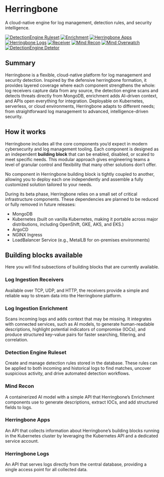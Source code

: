 # Herringbone

A cloud-native engine for log management, detection rules, and security intelligence.

[![DetectionEngine Ruleset](https://github.com/herringbonedev/Herringbone/actions/workflows/detectionengine-ruleset.yml/badge.svg?branch=main)](https://github.com/herringbonedev/Herringbone/actions/workflows/detectionengine-ruleset.yml)
[![Enrichment](https://github.com/herringbonedev/Herringbone/actions/workflows/enrichment.yml/badge.svg?branch=main)](https://github.com/herringbonedev/Herringbone/actions/workflows/enrichment.yml)
[![Herringbone Apps](https://github.com/herringbonedev/Herringbone/actions/workflows/herringbone-apps.yml/badge.svg?branch=main)](https://github.com/herringbonedev/Herringbone/actions/workflows/herringbone-apps.yml)
[![Herringbone Logs](https://github.com/herringbonedev/Herringbone/actions/workflows/herringbone-logs.yml/badge.svg?branch=main)](https://github.com/herringbonedev/Herringbone/actions/workflows/herringbone-logs.yml)
[![Receiver](https://github.com/herringbonedev/Herringbone/actions/workflows/receiver.yml/badge.svg?branch=main)](https://github.com/herringbonedev/Herringbone/actions/workflows/receiver.yml)
[![Mind Recon](https://github.com/herringbonedev/Herringbone/actions/workflows/mind-recon.yml/badge.svg?branch=main)](https://github.com/herringbonedev/Herringbone/actions/workflows/mind-recon.yml)
[![Mind Overwatch](https://github.com/herringbonedev/Herringbone/actions/workflows/mind-overwatch.yml/badge.svg?branch=main)](https://github.com/herringbonedev/Herringbone/actions/workflows/mind-overwatch.yml)
[![DetectionEngine Detetor](https://github.com/herringbonedev/Herringbone/actions/workflows/detectionengine-detector.yml/badge.svg?branch=main)](https://github.com/herringbonedev/Herringbone/actions/workflows/detectionengine.detector.yml)

## Summary

Herringbone is a flexible, cloud-native platform for log management and security detection. Inspired by the defensive herringbone formation, it provides layered coverage where each component strengthens the whole: log receivers capture data from any source, the detection engine scans and detects threats directly from MongoDB, enrichment adds AI-driven context, and APIs open everything for integration. Deployable on Kubernetes, serverless, or cloud environments, Herringbone adapts to different needs; from straightforward log management to advanced, intelligence-driven security.

## How it works

Herringbone includes all the core components you’d expect in modern cybersecurity and log management tooling. Each component is designed as an independent **building block** that can be enabled, disabled, or scaled to meet specific needs. This modular approach gives engineering teams a level of granular control and flexibility that many other solutions don’t offer.

No component in Herringbone building block is tightly coupled to another, allowing you to deploy each one independently and assemble a fully customized solution tailored to your needs.

During its beta phase, Herringbone relies on a small set of critical infrastructure components. These dependencies are planned to be reduced or fully removed in future releases:

- MongoDB
- Kubernetes (built on vanilla Kubernetes, making it portable across major distributions, including OpenShift, GKE, AKS, and EKS.)
- ArgoCD
- NGINX Ingress
- LoadBalancer Service (e.g., MetalLB for on-premises environments)

## Building blocks available

Here you will find subsections of building blocks that are currently available.

### Log Ingestion Receivers

Available over TCP, UDP, and HTTP, the receivers provide a simple and reliable way to stream data into the Herringbone platform.

### Log Ingestion Enrichment

Scans incoming logs and adds context that may be missing. It integrates with connected services, such as AI models, to generate human-readable descriptions, highlight potential indicators of compromise (IOCs), and produce structured key–value pairs for faster searching, filtering, and correlation.

### Detection Engine Ruleset

Create and manage detection rules stored in the database. These rules can be applied to both incoming and historical logs to find matches, uncover suspicious activity, and drive automated detection workflows.

### Mind Recon

A containerized AI model with a simple API that Herringbone’s Enrichment components use to generate descriptions, extract IOCs, and add structured fields to logs.

### Herringbone Apps

An API that collects information about Herringbone’s building blocks running in the Kubernetes cluster by leveraging the Kubernetes API and a dedicated service account.

### Herringbone Logs

An API that serves logs directly from the central database, providing a single access point for all collected data.
